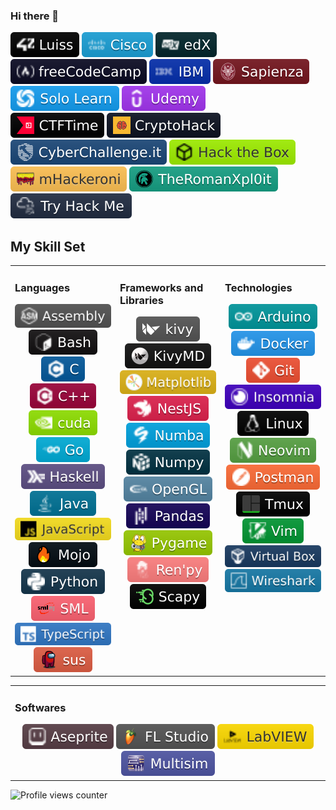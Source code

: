 ### Hi there 👋

<!--
**tde-nico/tde-nico** is a ✨ _special_ ✨ repository because its `README.md` (this file) appears on your GitHub profile.

Here are some ideas to get you started:

- 🔭 I’m currently working on ...
- 🌱 I’m currently learning ...
- 👯 I’m looking to collaborate on ...
- 🤔 I’m looking for help with ...
- 💬 Ask me about ...
- 📫 How to reach me: ...
- 😄 Pronouns: ...
- ⚡ Fun fact: ...



-->

<div align="left">
	<img src="badges/learn/42_Luiss.svg"/>
	<img src="badges/learn/Cisco.svg"/>
	<img src="badges/learn/edX.svg"/>
	<img src="badges/learn/freeCodeCamp.svg"/>
	<img src="badges/learn/IBM.svg"/>
	<img src="badges/learn/Sapienza.svg"/>
	<img src="badges/learn/Solo_Learn.svg"/>
	<!-- <img src="badges/learn/Udacity.svg"/> -->
	<img src="badges/learn/Udemy.svg"/>
</div>

<div align="left">
	<img src="badges/learn/CTFTime.svg"/>
	<img src="badges/learn/CryptoHack.svg"/>
	<img src="badges/learn/CyberChallenge.svg"/>
	<img src="badges/learn/Hack_the_Box.svg"/>
	<img src="badges/learn/mHackeroni.svg"/>
	<img src="badges/learn/TheRomanXpl0it.svg"/>
	<img src="badges/learn/Try_Hack_Me.svg"/>
</div>

## My Skill Set
<table><tr><td valign="top" width="33%">

### Languages
<div align="center">
	<img src="badges/languages/Assembly.svg"/>
	<!-- <img src="badges/languages/Auto_Hot_Key.svg"/> -->
	<img src="badges/languages/Bash.svg"/>
	<img src="badges/languages/C.svg"/>
	<img src="badges/languages/C++.svg"/>
	<img src="badges/languages/cuda.svg"/>
	<!-- <img src="badges/languages/Cobol.svg"/> -->
	<!-- <img src="badges/languages/CSS3.svg"/> --->
	<!-- <img src="badges/languages/Fortran.svg"/> --->
	<img src="badges/languages/Go.svg"/>
	<img src="badges/languages/Haskell.svg"/>
	<!-- <img src="badges/languages/HTML5.svg"/> --->
	<img src="badges/languages/Java.svg"/>
	<img src="badges/languages/JavaScript.svg"/>
	<!-- <img src="badges/languages/Lisp.svg"/> --->
	<img src="badges/languages/Mojo.svg"/>
	<!-- <img src="badges/languages/PowerShell.svg"/> -->
	<img src="badges/languages/Python.svg"/>
	<!-- <img src="badges/languages/Rust.svg"/> --->
	<img src="badges/languages/SML.svg"/>
	<!-- <img src="badges/languages/SystemVerilog.svg"/> -->
	<img src="badges/languages/TypeScript.svg"/>
	<a href="http://tinyurl.com/s63ve48">
		<img src="badges/others/sus.svg" />
	</a>

</div>

</td><td valign="top" width="33%">

### Frameworks and Libraries
<div align="center">
	<!-- <img src="badges/frameworks_and_libraries/Jest.svg"/> -->
	<!-- <img src="badges/frameworks_and_libraries/Junit5.svg"/> -->
	<!-- <img src="badges/frameworks_and_libraries/Keras.svg"/> -->
	<img src="badges/frameworks_and_libraries/Kivy.svg"/>
	<img src="badges/frameworks_and_libraries/KivyMD.svg"/>
	<img src="badges/frameworks_and_libraries/Matplotlib.svg"/>
	<img src="badges/frameworks_and_libraries/NestJS.svg"/>
	<img src="badges/frameworks_and_libraries/Numba.svg"/>
	<img src="badges/frameworks_and_libraries/Numpy.svg"/>
	<!-- <img src="badges/frameworks_and_libraries/OpenCV.svg"/> -->
	<img src="badges/frameworks_and_libraries/OpenGL.svg"/>
	<img src="badges/frameworks_and_libraries/Pandas.svg"/>
	<img src="badges/frameworks_and_libraries/Pygame.svg"/>
	<!-- <img src="badges/frameworks_and_libraries/Pytest.svg"/> -->
	<img src="badges/frameworks_and_libraries/Ren_py.svg"/>
	<img src="badges/frameworks_and_libraries/Scapy.svg"/>
	<!-- <img src="badges/frameworks_and_libraries/Scikit_Learn.svg"/> -->
	<!-- <img src="badges/frameworks_and_libraries/Selenium.svg"/> -->
	<!-- <img src="badges/frameworks_and_libraries/TensorFlow.svg"/> -->
	<!-- <img src="badges/frameworks_and_libraries/Vue_js.svg"/> --->

</div>
	
</td><td valign="top" width="33%">

### Technologies
<div align="center">
	<!-- <img src="badges/technologies/Adminer.svg"/> -->
	<!-- <img src="badges/technologies/Amazon_AWS.svg"/> -->
	<img src="badges/frameworks_and_libraries/Arduino.svg"/>
	<!-- <img src="badges/technologies/Colab.svg"/> -->
	<img src="badges/technologies/Docker.svg"/>
	<img src="badges/technologies/Git.svg"/>
	<img src="badges/technologies/Insomnia.svg"/>
	<!-- <img src="badges/technologies/Jupyter.svg"/> -->
	<img src="badges/technologies/Linux.svg"/>
	<!-- <img src="badges/technologies/MariaDB.svg"/> -->
	<!-- <img src="badges/technologies/Microsoft_Azure.svg"/> -->
	<img src="badges/technologies/Neovim.svg"/>
	<!-- <img src="badges/technologies/Nginx.svg"/> -->
	<!-- <img src="badges/technologies/Passport.svg"/> -->
	<!-- <img src="badges/technologies/Portainer.svg"/> -->
	<!-- <img src="badges/technologies/PostgreSQL.svg"/> -->
	<img src="badges/technologies/Postman.svg"/>
	<!-- <img src="badges/technologies/Prisma.svg"/> -->
	<!-- <img src="badges/technologies/QEMU.svg"/> -->
	<!-- <img src="badges/technologies/Redis.svg"/> -->
	<!-- <img src="badges/technologies/Terraform.svg"/> -->
	<img src="badges/technologies/Tmux.svg"/>
	<img src="badges/technologies/Vim.svg"/>
	<img src="badges/technologies/Virtual_Box.svg"/>
	<!-- <img src="badges/technologies/VMware.svg"/> -->
	<img src="badges/technologies/Wireshark.svg"/>
	<!-- <img src="badges/technologies/Wordpress.svg"/> -->
</div>

</td></tr></table>  

<table><tr><td valign="top" width="50%">

### Softwares
<div align="center">
	<img src="badges/technologies/Aseprite.svg"/>
	<!-- <img src="badges/technologies/Audacity.svg"/> -->
	<!-- <img src="badges/technologies/Blender.svg"/> -->
	<img src="badges/technologies/FL_Studio.svg"/>
	<img src="badges/technologies/LabVIEW.svg"/>
	<img src="badges/technologies/Multisim.svg"/>
</div>

</td></tr></table>

<!--
## Github Stats

<tr>
<td>
	<a href="https://github.com/tde-nico">
		<img src="https://github-readme-stats.vercel.app/api?username=tde-nico&show_icons=true&count_private=true&hide_border=true&theme=nightowl" style="width: 50%">
	</a> 
</td>
<td>
	<a href="https://github.com/tde-nico?tab=repositories">
		<img src="https://github-readme-stats.vercel.app/api/top-langs/?username=tde-nico&hide_border=true&layout=compact&theme=nightowl&langs_count=10" style="width: 42%">
	</a>
</td>
</tr>

<a href="https://github.com/tde-nico?tab=repositories">
	<img src="https://github-readme-streak-stats.herokuapp.com/?user=tde-nico&theme=nightowl&hide_border=true">
</a>
-->

![Profile views counter](https://komarev.com/ghpvc/?username=tde-nico&&style=flat-square)

<!--
## 42 Stats

<div align="center">
<table><tr>
	<img src="https://badge42.vercel.app/api/v2/cl3lgho45001109mpqdw212jx/stats?cursusId=21&coalitionId=124" />
</tr></table>
</div>
-->
